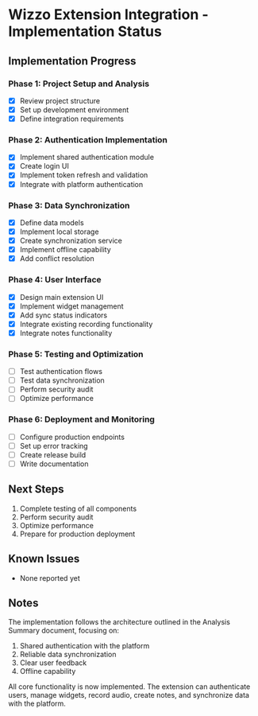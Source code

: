 # Wizzo Extension Integration - Implementation Status

## Implementation Progress

### Phase 1: Project Setup and Analysis
- [x] Review project structure
- [x] Set up development environment
- [x] Define integration requirements

### Phase 2: Authentication Implementation
- [x] Implement shared authentication module
- [x] Create login UI
- [x] Implement token refresh and validation
- [x] Integrate with platform authentication

### Phase 3: Data Synchronization
- [x] Define data models
- [x] Implement local storage
- [x] Create synchronization service
- [x] Implement offline capability
- [x] Add conflict resolution

### Phase 4: User Interface
- [x] Design main extension UI
- [x] Implement widget management
- [x] Add sync status indicators
- [x] Integrate existing recording functionality
- [x] Integrate notes functionality

### Phase 5: Testing and Optimization
- [ ] Test authentication flows
- [ ] Test data synchronization
- [ ] Perform security audit
- [ ] Optimize performance

### Phase 6: Deployment and Monitoring
- [ ] Configure production endpoints
- [ ] Set up error tracking
- [ ] Create release build
- [ ] Write documentation

## Next Steps

1. Complete testing of all components
2. Perform security audit
3. Optimize performance
4. Prepare for production deployment

## Known Issues

- None reported yet

## Notes

The implementation follows the architecture outlined in the Analysis Summary document, focusing on:

1. Shared authentication with the platform
2. Reliable data synchronization
3. Clear user feedback
4. Offline capability

All core functionality is now implemented. The extension can authenticate users, manage widgets, record audio, create notes, and synchronize data with the platform.
